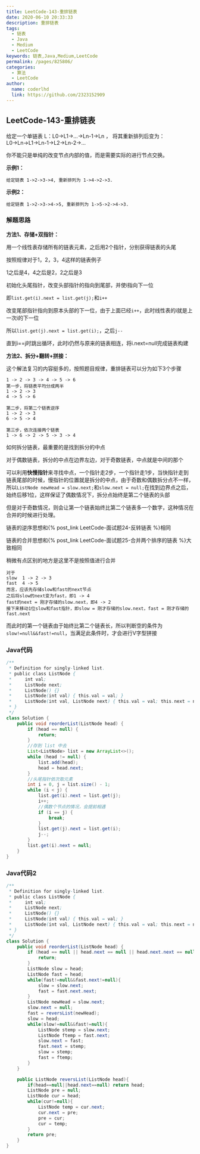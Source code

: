```yaml
---
title: LeetCode-143-重排链表
date: 2020-06-10 20:33:33
description: 重排链表
tags: 
  - 链表
  - Java
  - Medium
  - LeetCode
keywords: 链表,Java,Medium,LeetCode
permalink: /pages/825806/
categories: 
  - 算法
  - LeetCode
author: 
  name: coderlhd
  link: https://github.com/2323152909
---
```


## LeetCode-143-重排链表

给定一个单链表 L：L0→L1→…→Ln-1→Ln ，
将其重新排列后变为： L0→Ln→L1→Ln-1→L2→Ln-2→…

你不能只是单纯的改变节点内部的值，而是需要实际的进行节点交换。

 <!--more-->

**示例1：**

```
给定链表 1->2->3->4, 重新排列为 1->4->2->3.
```

**示例2：**

```
给定链表 1->2->3->4->5, 重新排列为 1->5->2->4->3.
```

### 解题思路

**方法1、存储+双指针：**

用一个线性表存储所有的链表元素，之后用2个指针，分别获得链表的头尾

按照规律对于1，2，3，4这样的链表例子

1之后是4，4之后是2，2之后是3

初始化头尾指针，改变头部指针的指向到尾部，并使i指向下一位

即`list.get(i).next = list.get(j);`和`i++`

改变尾部指针指向到原本头部的下一位，由于上面已经`i++`，此时线性表的i就是上一次i的下一位

所以`list.get(j).next = list.get(i);`，之后`j--`

直到i==j时跳出循环，此时i仍然与原来的链表相连，将i.next=null完成链表构建

**方法2、拆分+翻转+拼接：**

这个解法复习的内容挺多的，按照题目规律，重排链表可以分为如下3个步骤

```
1 -> 2 -> 3 -> 4 -> 5 -> 6
第一步，将链表平均分成两半
1 -> 2 -> 3
4 -> 5 -> 6
    
第二步，将第二个链表逆序
1 -> 2 -> 3
6 -> 5 -> 4
    
第三步，依次连接两个链表
1 -> 6 -> 2 -> 5 -> 3 -> 4
```

如何拆分链表，最重要的是找到拆分的中点

对于偶数链表，拆分的中点在边界左边，对于奇数链表，中点就是中间的那个

可以利用**快慢指针**来寻找中点，一个指针走2步，一个指针走1步，当快指针走到链表尾部的时候，慢指针的位置就是拆分的中点，由于奇数和偶数拆分点不一样，所以`ListNode newHead = slow.next;`和`slow.next = null;`在找到边界点之后，始终后移1位，这样保证了偶数情况下，拆分点始终是第二个链表的头部

但是对于奇数情况，则会让第一个链表始终比第二个链表多一个数字，这种情况在合并的时候进行处理。

链表的逆序思想和{% post_link LeetCode-面试题24-反转链表 %}相同

链表的合并思想和{% post_link LeetCode-面试题25-合并两个排序的链表 %}大致相同

稍微有点区别的地方是这里不是按照值进行合并

```
对于
slow  1 -> 2 -> 3
fast  4 -> 5
而言，应该先存储slow和fast的next节点
之后将slow的next变为fast，即1 -> 4
fast的next = 刚才存储的slow.next，即4 -> 2
接下来移动1位slow和fast指针，即slow = 刚才存储的slow.next，fast = 刚才存储的fast.next
```

而此时的第一个链表由于始终比第二个链表长，所以判断空的条件为`slow!=null&&fast!=null`，当满足此条件时，才会进行V字型拼接

### Java代码

```java
/**
 * Definition for singly-linked list.
 * public class ListNode {
 *     int val;
 *     ListNode next;
 *     ListNode() {}
 *     ListNode(int val) { this.val = val; }
 *     ListNode(int val, ListNode next) { this.val = val; this.next = next; }
 * }
 */
class Solution {
    public void reorderList(ListNode head) {
        if (head == null) {
            return;
        }
        //存到 list 中去
        List<ListNode> list = new ArrayList<>();
        while (head != null) {
            list.add(head);
            head = head.next;
        }
        //头尾指针依次取元素
        int i = 0, j = list.size() - 1;
        while (i < j) {
            list.get(i).next = list.get(j);
            i++;
            //偶数个节点的情况，会提前相遇
            if (i == j) {
                break;
            }
            list.get(j).next = list.get(i);
            j--;
        }
        list.get(i).next = null;
    }
}
```

### Java代码2

```java
/**
 * Definition for singly-linked list.
 * public class ListNode {
 *     int val;
 *     ListNode next;
 *     ListNode() {}
 *     ListNode(int val) { this.val = val; }
 *     ListNode(int val, ListNode next) { this.val = val; this.next = next; }
 * }
 */
class Solution {
    public void reorderList(ListNode head) {
        if (head == null || head.next == null || head.next.next == null) {
            return;
        }
        ListNode slow = head;
        ListNode fast = head;
        while(fast!=null&&fast.next!=null){
            slow = slow.next;
            fast = fast.next.next;
        }
        ListNode newHead = slow.next;
        slow.next = null;
        fast = reversList(newHead);
        slow = head;
        while(slow!=null&&fast!=null){
            ListNode stemp = slow.next;
            ListNode ftemp = fast.next;
            slow.next = fast;
            fast.next = stemp;
            slow = stemp;
            fast = ftemp;
        }
    }

    public ListNode reversList(ListNode head){
        if(head==null||head.next==null) return head;
        ListNode pre = null;
        ListNode cur = head;
        while(cur!=null){
            ListNode temp = cur.next;
            cur.next = pre;
            pre = cur;
            cur = temp;
        }
        return pre;
    }
}
```

